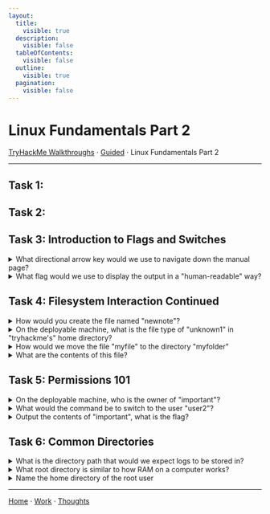 ```yaml
---
layout:
  title:
    visible: true
  description:
    visible: false
  tableOfContents:
    visible: false
  outline:
    visible: true
  pagination:
    visible: false
---
```


# Linux Fundamentals Part 2

[TryHackMe Walkthroughs](./) ⋅ [Guided](../) ⋅ Linux Fundamentals Part 2

***

## Task 1:

## Task 2:

## Task 3: Introduction to Flags and Switches

<details>

<summary>What directional arrow key would we use to navigate down the manual page?</summary>

down

</details>

<details>

<summary>What flag would we use to display the output in a "human-readable" way?</summary>

\-h

</details>

## Task 4: Filesystem Interaction Continued

<details>

<summary>How would you create the file named "newnote"?</summary>

touch newnote

The `touch` command is used to create a new file.

</details>

<details>

<summary>On the deployable machine, what is the file type of "unknown1" in "tryhackme's" home directory?</summary>

ASCII text

</details>

<details>

<summary>How would we move the file "myfile" to the directory "myfolder"</summary>

mv myfile myfolder

The `mv` command is used to move or rename a file.

</details>

<details>

<summary>What are the contents of this file?</summary>

THM{FILESYSTEM}

</details>

## Task 5: Permissions 101

<details>

<summary>On the deployable machine, who is the owner of "important"?</summary>

user2

</details>

<details>

<summary>What would the command be to switch to the user "user2"?</summary>

su user2

</details>

<details>

<summary>Output the contents of "important", what is the flag?</summary>

THM{SU\_USER2}

</details>

## Task 6: Common Directories

<details>

<summary>What is the directory path that would we expect logs to be stored in?</summary>

/var/log

</details>

<details>

<summary>What root directory is similar to how RAM on a computer works?</summary>

/tmp

</details>

<details>

<summary>Name the home directory of the root user</summary>

/root

</details>

***

[Home](https://app.gitbook.com/o/0kO27okC5uVB9ALX3rho/s/036xtfEIzcEdGegONXWM/) ⋅ [Work](https://app.gitbook.com/o/0kO27okC5uVB9ALX3rho/s/WaFS755Q4sf02CxLcghQ/) ⋅ [Thoughts](https://app.gitbook.com/o/0kO27okC5uVB9ALX3rho/s/s4QQPMntQ25hmJToKSOu/)
